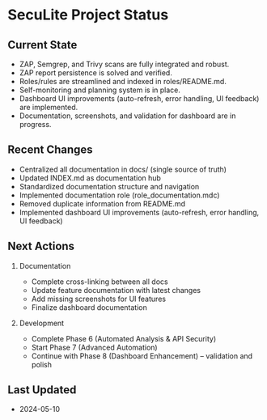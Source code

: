 # SecuLite Project Status

## Current State
- ZAP, Semgrep, and Trivy scans are fully integrated and robust.
- ZAP report persistence is solved and verified.
- Roles/rules are streamlined and indexed in roles/README.md.
- Self-monitoring and planning system is in place.
- Dashboard UI improvements (auto-refresh, error handling, UI feedback) are implemented.
- Documentation, screenshots, and validation for dashboard are in progress.

## Recent Changes
- Centralized all documentation in docs/ (single source of truth)
- Updated INDEX.md as documentation hub
- Standardized documentation structure and navigation
- Implemented documentation role (role_documentation.mdc)
- Removed duplicate information from README.md
- Implemented dashboard UI improvements (auto-refresh, error handling, UI feedback)

## Next Actions
1. Documentation
   - Complete cross-linking between all docs
   - Update feature documentation with latest changes
   - Add missing screenshots for UI features
   - Finalize dashboard documentation

2. Development
   - Complete Phase 6 (Automated Analysis & API Security)
   - Start Phase 7 (Advanced Automation)
   - Continue with Phase 8 (Dashboard Enhancement) – validation and polish

## Last Updated
- 2024-05-10 
